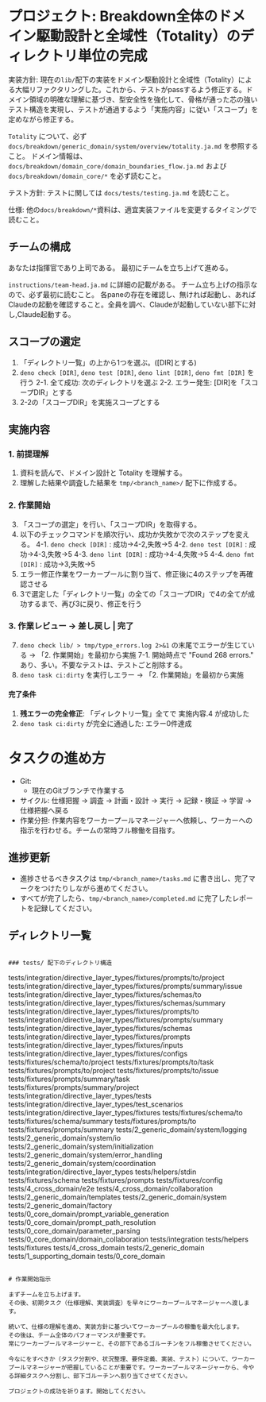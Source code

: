 # プロジェクト: Breakdown全体のドメイン駆動設計と全域性（Totality）のディレクトリ単位の完成

実装方針:
現在の`lib/`配下の実装をドメイン駆動設計と全域性（Totality）による大幅リファクタリングした。これから、テストがpassするよう修正する。ドメイン領域の明確な理解に基づき、型安全性を強化して、骨格が通った芯の強いテスト構造を実現し、テストが通過するよう「実施内容」に従い「スコープ」を定めながら修正する。

`Totality` について、必ず `docs/breakdown/generic_domain/system/overview/totality.ja.md` を参照すること。
ドメイン情報は、 `docs/breakdown/domain_core/domain_boundaries_flow.ja.md` および `docs/breakdown/domain_core/*` を必ず読むこと。

テスト方針:
テストに関しては `docs/tests/testing.ja.md` を読むこと。

仕様:
他の`docs/breakdown/*`資料は、適宜実装ファイルを変更するタイミングで読むこと。

## チームの構成

あなたは指揮官であり上司である。
最初にチームを立ち上げて進める。

`instructions/team-head.ja.md` に詳細の記載がある。
チーム立ち上げの指示なので、必ず最初に読むこと。
各paneの存在を確認し、無ければ起動し、あればClaudeの起動を確認すること。全員を調べ、Claudeが起動していない部下に対し,Claude起動する。

## スコープの選定

1. 「ディレクトリ一覧」の上から1つを選ぶ。([DIR]とする)
2. `deno check [DIR]`, `deno test [DIR]`, `deno lint [DIR]`, `deno fmt [DIR]` を行う
2-1. 全て成功: 次のディレクトリを選ぶ
2-2. エラー発生: [DIR]を「スコープDIR」とする
3. 2-2の「スコープDIR」を実施スコープとする

## 実施内容

### 1. 前提理解
1. 資料を読んで、ドメイン設計と Totality を理解する。
2. 理解した結果や調査した結果を `tmp/<branch_name>/` 配下に作成する。

### 2. 作業開始
3. 「スコープの選定」を行い、「スコープDIR」を取得する。
4. 以下のチェックコマンドを順次行い、成功か失敗かで次のステップを変える。
4-1. `deno check [DIR]` : 成功→4-2,失敗→5
4-2. `deno test [DIR]` : 成功→4-3,失敗→5
4-3. `deno lint [DIR]` : 成功→4-4,失敗→5
4-4. `deno fmt [DIR]`  : 成功→3,失敗→5
5. エラー修正作業をワーカープールに割り当て、修正後に4のステップを再確認させる
6. 3で選定した「ディレクトリ一覧」の全ての「スコープDIR」で4の全てが成功するまで、再び3に戻り、修正を行う

### 3. 作業レビュー → 差し戻し | 完了

7. `deno check lib/ > tmp/type_errors.log 2>&1` の末尾でエラーが生じている → 「2. 作業開始」を最初から実施
7-1. 開始時点で "Found 268 errors." あり、多い。不要なテストは、テストごと削除する。
8. `deno task ci:dirty` を実行しエラー  → 「2. 作業開始」を最初から実施

#### 完了条件

1. **残エラーの完全修正**: 「ディレクトリ一覧」全てで 実施内容.4 が成功した
2. `deno task ci:dirty` が完全に通過した: エラー0件達成


# タスクの進め方

- Git:
  - 現在のGitブランチで作業する
- サイクル: 仕様把握 → 調査 → 計画・設計 → 実行 → 記録・検証 → 学習 → 仕様把握へ戻る
- 作業分担: 作業内容をワーカープールマネージャーへ依頼し、ワーカーへの指示を行わせる。チームの常時フル稼働を目指す。

## 進捗更新

- 進捗させるべきタスクは `tmp/<branch_name>/tasks.md` に書き出し、完了マークをつけたりしながら進めてください。
- すべてが完了したら、`tmp/<branch_name>/completed.md` に完了したレポートを記録してください。


## ディレクトリ一覧

```

### tests/ 配下のディレクトリ構造

```
tests/integration/directive_layer_types/fixtures/prompts/to/project
tests/integration/directive_layer_types/fixtures/prompts/summary/issue
tests/integration/directive_layer_types/fixtures/schemas/to
tests/integration/directive_layer_types/fixtures/schemas/summary
tests/integration/directive_layer_types/fixtures/prompts/to
tests/integration/directive_layer_types/fixtures/prompts/summary
tests/integration/directive_layer_types/fixtures/schemas
tests/integration/directive_layer_types/fixtures/prompts
tests/integration/directive_layer_types/fixtures/inputs
tests/integration/directive_layer_types/fixtures/configs
tests/fixtures/schema/to/project
tests/fixtures/prompts/to/task
tests/fixtures/prompts/to/project
tests/fixtures/prompts/to/issue
tests/fixtures/prompts/summary/task
tests/fixtures/prompts/summary/project
tests/integration/directive_layer_types/tests
tests/integration/directive_layer_types/test_scenarios
tests/integration/directive_layer_types/fixtures
tests/fixtures/schema/to
tests/fixtures/schema/summary
tests/fixtures/prompts/to
tests/fixtures/prompts/summary
tests/2_generic_domain/system/logging
tests/2_generic_domain/system/io
tests/2_generic_domain/system/initialization
tests/2_generic_domain/system/error_handling
tests/2_generic_domain/system/coordination
tests/integration/directive_layer_types
tests/helpers/stdin
tests/fixtures/schema
tests/fixtures/prompts
tests/fixtures/config
tests/4_cross_domain/e2e
tests/4_cross_domain/collaboration
tests/2_generic_domain/templates
tests/2_generic_domain/system
tests/2_generic_domain/factory
tests/0_core_domain/prompt_variable_generation
tests/0_core_domain/prompt_path_resolution
tests/0_core_domain/parameter_parsing
tests/0_core_domain/domain_collaboration
tests/integration
tests/helpers
tests/fixtures
tests/4_cross_domain
tests/2_generic_domain
tests/1_supporting_domain
tests/0_core_domain
```

# 作業開始指示

まずチームを立ち上げます。
その後、初期タスク（仕様理解、実装調査）を早々にワーカープールマネージャーへ渡します。

続いて、仕様の理解を進め、実装方針に基づいてワーカープールの稼働を最大化します。
その後は、チーム全体のパフォーマンスが重要です。
常にワーカープールマネージャーと、その部下であるゴルーチンをフル稼働させてください。

今なにをすべきか（タスク分割や、状況整理、要件定義、実装、テスト）について、ワーカープールマネージャーが把握していることが重要です。ワーカープールマネージャーから、今やる詳細タスクへ分割し、部下ゴルーチンへ割り当てさせてください。

プロジェクトの成功を祈ります。開始してください。



